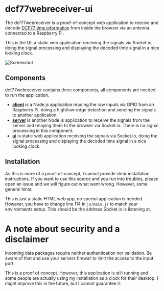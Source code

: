 dcf77webreceiver-ui
====================

The dcf77webreceiver is a proof-of-concept web application to receive and decode
[DCF77 time information](http://en.wikipedia.org/wiki/DCF77) from inside the
browser via an antenna connected to a Raspberry Pi.

This is the UI, a static web application receiving the signals via Socket.io,
doing the signal processing and displaying the decoded time signal in a nice
looking clock.

![Screenshot](https://raw.githubusercontent.com/denschub/dcf77webreceiver-ui/master/_screenshot.png)

Components
----------

dcf77webreceiver contains three components, all components are needed to run the
application.

* **[client](https://github.com/denschub/dcf77webreceiver-client)** is a
  Node.js application reading the raw inputs via GPIO from an Raspberry Pi,
  doing a high/low-edge detection and sending the signals to another
  application.
* **[server](https://github.com/denschub/dcf77webreceiver-server)** is another
  Node.js application to receive the signals from the server and relaying them
  to the browser via Socket.io. There is no signal processing in this
  component.
* **[ui](https://github.com/denschub/dcf77webreceiver-ui)** is static web
  application receiving the signals via Socket.io, doing the signal processing
  and displaying the decoded time signal in a nice looking clock.

Installation
------------

As this is more of a proof-of-concept, I cannot provide clear installation
instructions. If you want to use this source and you run into troubles, please
open an issue and we will figure out what went wrong. However, some general
hints:

This is just a static HTML web app, no special application is needed. However,
you have to change line 114 in `js/main.js` to match your environments setup.
This should be the address Socket.io is listening at.

A note about security and a disclaimer
======================================

Incoming data packages require neither authentication nor validation. Be aware
of that and use your servers firewall to limit the access to the input port.

This is a proof of concept. However, this application is still running and some
people are actually using my installation as a clock for their desktop. I might
improve this in the future, but I cannot guarantee it.

